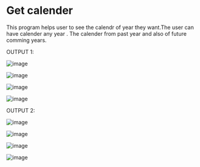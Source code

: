 # Get calender
This program helps user to see the calendr of year they want.The user can have calender any year .
The calender from past year and also of future comming years.

OUTPUT 1:

![image](https://user-images.githubusercontent.com/118587694/203569188-c46a758a-b11d-4c9e-a6f0-400540a77c55.png)

![image](https://user-images.githubusercontent.com/118587694/203569290-8252cb7b-d65f-4e6b-ad69-65235c962268.png)

![image](https://user-images.githubusercontent.com/118587694/203569384-d2a564c9-f092-43d6-85f3-910ce69e4b2a.png)

![image](https://user-images.githubusercontent.com/118587694/203569444-bd88afd0-5e17-4d6b-ba01-a68f420d3c79.png)




OUTPUT 2:

![image](https://user-images.githubusercontent.com/118587694/203575284-9abd8c12-120a-416b-bc4a-424a71e5e8d3.png)

![image](https://user-images.githubusercontent.com/118587694/203575344-cf46cc47-2768-4196-bc2d-4f90f1095d38.png)

![image](https://user-images.githubusercontent.com/118587694/203575396-2a63441a-a3fd-40f1-9695-21da5afbe638.png)

![image](https://user-images.githubusercontent.com/118587694/203575453-ae6f2d64-1054-4723-84ce-97b29fb1cada.png)




